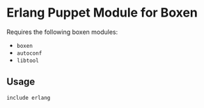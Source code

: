 # Erlang Puppet Module for Boxen

Requires the following boxen modules:

* `boxen`
* `autoconf`
* `libtool`

## Usage

```puppet
include erlang
```
